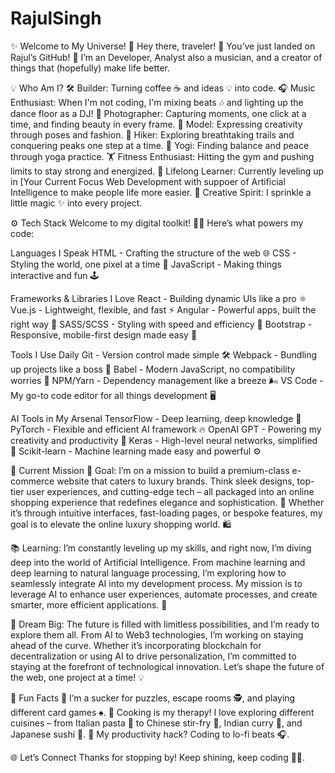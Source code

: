 # RajulSingh 
✨ Welcome to My Universe! 🌌
Hey there, traveler! 👋 You’ve just landed on Rajul’s GitHub! 🚀
I’m an Developer, Analyst also a musician, and a creator of things that (hopefully) make life better.

💡 Who Am I?
🛠️ Builder: Turning coffee ☕ and ideas 💡 into code.
🎧 Music Enthusiast: When I'm not coding, I'm mixing beats 🎶 and lighting up the dance floor as a DJ!
📸 Photographer: Capturing moments, one click at a time, and finding beauty in every frame.
🕺 Model: Expressing creativity through poses and fashion.
🥾 Hiker: Exploring breathtaking trails and conquering peaks one step at a time.
🧘 Yogi: Finding balance and peace through yoga practice.
🏋️ Fitness Enthusiast: Hitting the gym and pushing limits to stay strong and energized.
🌱 Lifelong Learner: Currently leveling up in [Your Current Focus Web Development with suppoer of Artificial Intelligence to make people life more easier.
🎨 Creative Spirit: I sprinkle a little magic ✨ into every project.


⚙️ Tech Stack
Welcome to my digital toolkit! 🦸‍♂️ Here’s what powers my code:

Languages I Speak
HTML - Crafting the structure of the web 🌐
CSS - Styling the world, one pixel at a time 🎨
JavaScript - Making things interactive and fun 🕹️

Frameworks & Libraries I Love
React - Building dynamic UIs like a pro ⚛️
Vue.js - Lightweight, flexible, and fast ⚡
Angular - Powerful apps, built the right way 💪
SASS/SCSS - Styling with speed and efficiency 💨
Bootstrap - Responsive, mobile-first design made easy 📱

Tools I Use Daily
Git - Version control made simple 🛠️
Webpack - Bundling up projects like a boss 🎁
Babel - Modern JavaScript, no compatibility worries 🔄
NPM/Yarn - Dependency management like a breeze 🌬️
VS Code - My go-to code editor for all things development 🖥️

AI Tools in My Arsenal
TensorFlow - Deep learning, deep knowledge 🤖
PyTorch - Flexible and efficient AI framework 🔥
OpenAI GPT - Powering my creativity and productivity 🧠
Keras - High-level neural networks, simplified 🤩
Scikit-learn - Machine learning made easy and powerful ⚙️

🌟 Current Mission
🎯 Goal:
I’m on a mission to build a premium-class e-commerce website that caters to luxury brands. Think sleek designs, top-tier user experiences, and cutting-edge tech – all packaged into an online shopping experience that redefines elegance and sophistication. 💎 Whether it’s through intuitive interfaces, fast-loading pages, or bespoke features, my goal is to elevate the online luxury shopping world. 🛍️

📚 Learning:
I’m constantly leveling up my skills, and right now, I’m diving deep into the world of Artificial Intelligence. From machine learning and deep learning to natural language processing, I’m exploring how to seamlessly integrate AI into my development process. My mission is to leverage AI to enhance user experiences, automate processes, and create smarter, more efficient applications. 🌱

🚀 Dream Big:
The future is filled with limitless possibilities, and I’m ready to explore them all. From AI to Web3 technologies, I’m working on staying ahead of the curve. Whether it’s incorporating blockchain for decentralization or using AI to drive personalization, I’m committed to staying at the forefront of technological innovation. Let’s shape the future of the web, one project at a time! 💡

🎉 Fun Facts
🧩 I’m a sucker for puzzles, escape rooms 🕵️, and playing different card games ♠️.
🍳 Cooking is my therapy! I love exploring different cuisines – from Italian pasta 🍝 to Chinese stir-fry 🍜, Indian curry 🍛, and Japanese sushi 🍣.
🎵 My productivity hack? Coding to lo-fi beats 🎧.

🌐 Let’s Connect
Thanks for stopping by! Keep shining, keep coding 🌈✨.
